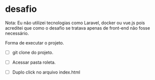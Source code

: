 # desafio


 Nota: Eu não utilizei tecnologias como Laravel, docker ou vue.js pois acreditei que como o desafio se tratava apenas de front-end não fosse necessário.
 
 Forma de executar o projeto.
 - [ ] git clone do projeto.

- [ ] Acessar pasta roleta.

- [ ] Duplo click no arquivo index.html


